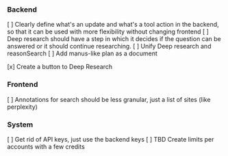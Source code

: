 ### Backend
[ ] Clearly define what's an update and what's a tool action in the backend, so that it can be used with more flexibility without changing frontend
[ ] Deep research should have a step in which it decides if the question can be answered or it should continue researching.
[ ] Unify Deep research and reasonSearch
[ ] Add manus-like plan as a document


[x] Create a button to Deep Research


### Frontend
[ ] Annotations for search should be less granular, just a list of sites (like perplexity)


### System
[ ] Get rid of API keys, just use the backend keys
[ ] TBD Create limits per accounts with a few credits